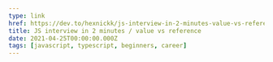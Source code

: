 ```yaml
---
type: link
href: https://dev.to/hexnickk/js-interview-in-2-minutes-value-vs-reference-5a8k
title: JS interview in 2 minutes / value vs reference
date: 2021-04-25T00:00:00.000Z
tags: [javascript, typescript, beginners, career]
---
```

